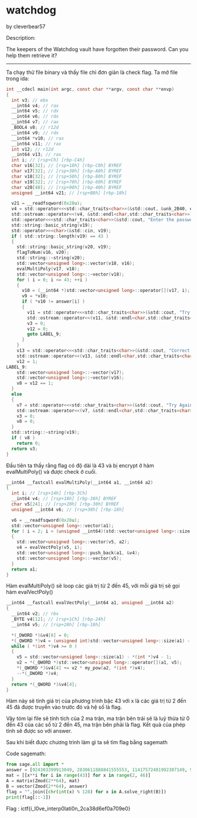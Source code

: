 # watchdog

by cleverbear57

Description:

The keepers of the Watchdog vault have forgotten their password. Can you help them retrieve it?

---

Ta chạy thử file binary và thấy file chỉ đơn giản là check flag. Ta mở file trong ida:

```c
int __cdecl main(int argc, const char **argv, const char **envp)
{
  int v3; // ebx
  __int64 v4; // rax
  __int64 v5; // rdx
  __int64 v6; // rdx
  __int64 v7; // rax
  _BOOL4 v8; // r12d
  __int64 v9; // rdx
  __int64 *v10; // rax
  __int64 v11; // rax
  int v12; // r12d
  __int64 v13; // rax
  int i; // [rsp+Ch] [rbp-C4h]
  char v16[32]; // [rsp+10h] [rbp-C0h] BYREF
  char v17[32]; // [rsp+30h] [rbp-A0h] BYREF
  char v18[32]; // [rsp+50h] [rbp-80h] BYREF
  char v19[32]; // [rsp+70h] [rbp-60h] BYREF
  char v20[40]; // [rsp+90h] [rbp-40h] BYREF
  unsigned __int64 v21; // [rsp+B8h] [rbp-18h]

  v21 = __readfsqword(0x28u);
  v4 = std::operator<<<std::char_traits<char>>(&std::cout, &unk_2B40, envp);
  std::ostream::operator<<(v4, &std::endl<char,std::char_traits<char>>);
  std::operator<<<std::char_traits<char>>(&std::cout, "Enter the password to the Watchdog vault: ", v5);
  std::string::basic_string(v19);
  std::operator>><char>(&std::cin, v19);
  if ( std::string::length(v19) == 43 )
  {
    std::string::basic_string(v20, v19);
    flagToNum(v16, v20);
    std::string::~string(v20);
    std::vector<unsigned long>::vector(v18, v16);
    evalMultiPoly(v17, v18);
    std::vector<unsigned long>::~vector(v18);
    for ( i = 0; i <= 43; ++i )
    {
      v10 = (__int64 *)std::vector<unsigned long>::operator[](v17, i);
      v9 = *v10;
      if ( *v10 != answer[i] )
      {
        v11 = std::operator<<<std::char_traits<char>>(&std::cout, "Try Again :(", v9);
        std::ostream::operator<<(v11, &std::endl<char,std::char_traits<char>>);
        v3 = 0;
        v12 = 0;
        goto LABEL_9;
      }
    }
    v13 = std::operator<<<std::char_traits<char>>(&std::cout, "Correct!", v9);
    std::ostream::operator<<(v13, &std::endl<char,std::char_traits<char>>);
    v12 = 1;
LABEL_9:
    std::vector<unsigned long>::~vector(v17);
    std::vector<unsigned long>::~vector(v16);
    v8 = v12 == 1;
  }
  else
  {
    v7 = std::operator<<<std::char_traits<char>>(&std::cout, "Try Again :(", v6);
    std::ostream::operator<<(v7, &std::endl<char,std::char_traits<char>>);
    v3 = 0;
    v8 = 0;
  }
  std::string::~string(v19);
  if ( v8 )
    return 0;
  return v3;
}
```

Đầu tiên ta thấy rằng flag có độ dài là 43 và bị encrypt ở hàm evalMultiPoly() và được check ở cuối.

```c
__int64 __fastcall evalMultiPoly(__int64 a1, __int64 a2)
{
  int i; // [rsp+14h] [rbp-3Ch]
  __int64 v4; // [rsp+18h] [rbp-38h] BYREF
  char v5[24]; // [rsp+20h] [rbp-30h] BYREF
  unsigned __int64 v6; // [rsp+38h] [rbp-18h]

  v6 = __readfsqword(0x28u);
  std::vector<unsigned long>::vector(a1);
  for ( i = 2; i < (unsigned __int64)(std::vector<unsigned long>::size(a2) + 3); ++i )
  {
    std::vector<unsigned long>::vector(v5, a2);
    v4 = evalVectPoly(v5, i);
    std::vector<unsigned long>::push_back(a1, &v4);
    std::vector<unsigned long>::~vector(v5);
  }
  return a1;
}
```

Hàm evalMultiPoly() sẽ loop các giá trị từ 2 đến 45, với mỗi giá trị sẽ gọi hàm evalVectPoly()

```c
__int64 __fastcall evalVectPoly(__int64 a1, unsigned __int64 a2)
{
  __int64 v2; // rbx
  _BYTE v4[12]; // [rsp+1Ch] [rbp-24h]
  __int64 v5; // [rsp+28h] [rbp-18h]

  *(_DWORD *)&v4[8] = 0;
  *(_QWORD *)v4 = (unsigned int)std::vector<unsigned long>::size(a1) - 1;
  while ( *(int *)v4 >= 0 )
  {
    v5 = std::vector<unsigned long>::size(a1) - *(int *)v4 - 1;
    v2 = *(_QWORD *)std::vector<unsigned long>::operator[](a1, v5);
    *(_QWORD *)&v4[4] += v2 * my_pow(a2, *(int *)v4);
    --*(_DWORD *)v4;
  }
  return *(_QWORD *)&v4[4];
}
```

Hàm này sẽ tính giá trị của phương trình bậc 43 với x là các giá trị từ 2 đến 45 đã được truyền vào trước đó và hệ số là flag.

Vậy tóm lại file sẽ tính tích của 2 ma trận, ma trận bên trái sẽ là luỹ thừa từ 0 đến 43 của các số từ 2 đến 45, ma trận bên phải là flag. Kết quả của phép tính sẽ được so với answer.

Sau khi biết được chương trình làm gì ta sẽ tìm flag bằng sagemath

Code sagemath:

```python
from sage.all import *
answer = [924303399913049, 2830611888841555553, 11417572481992307149, 9399377228148865497, 4466300653933784009, 6929356405062948441, 1060599744128290109, 2413293955258720417, 12532996834583759385, 924446205882046577, 953636631316484173, 8178891442779449225, 5149328285628553929, 14848938488663696553, 10695623300750768253, 331402136485900945, 7526029785593005913, 528067901588867841, 17934877594923492173, 1823014476946146745, 4474927539439552841, 11848375034122087289, 14775913573091536445, 6221187839989261569, 8706220284657781273, 12220531501790844433, 6881877824236885709, 1709544903114568809, 13840396538186662729, 1672874960389122761, 12890717860805876349, 12512590028788979697, 17022931942054141529, 4432258044383820193, 17829278568412944077, 15934592270780519321, 9284508610800604361, 8084337873092305561, 9905442585384757565, 9968445791360002913, 2334598992640348185, 11395810839179523505, 16674150723980103501, 1359876212648330057]
mat = [[x**i for i in range(43)] for x in range(2, 46)]
A = matrix(Zmod(2**64), mat)
B = vector(Zmod(2**64), answer)
flag = "".join([chr(int(x) % 128) for x in A.solve_right(B)])
print(flag[::-1])
```

Flag : ictf{i_l0ve_interp0lati0n_2ca38d6ef0a709e0}
